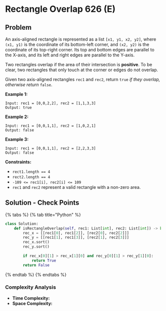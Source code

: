 # Rectangle Overlap 626 (E)

## Problem

An axis-aligned rectangle is represented as a list `[x1, y1, x2, y2]`, where `(x1, y1)` is the coordinate of its bottom-left corner, and `(x2, y2)` is the coordinate of its top-right corner. Its top and bottom edges are parallel to the X-axis, and its left and right edges are parallel to the Y-axis.

Two rectangles overlap if the area of their intersection is **positive**. To be clear, two rectangles that only touch at the corner or edges do not overlap.

Given two axis-aligned rectangles `rec1` and `rec2`, return `true` _if they overlap, otherwise return_ `false`.

**Example 1:**

```
Input: rec1 = [0,0,2,2], rec2 = [1,1,3,3]
Output: true
```

**Example 2:**

```
Input: rec1 = [0,0,1,1], rec2 = [1,0,2,1]
Output: false
```

**Example 3:**

```
Input: rec1 = [0,0,1,1], rec2 = [2,2,3,3]
Output: false
```

**Constraints:**

* `rect1.length == 4`
* `rect2.length == 4`
* `-109 <= rec1[i], rec2[i] <= 109`
* `rec1` and `rec2` represent a valid rectangle with a non-zero area.

## Solution - Check Points

{% tabs %}
{% tab title="Python" %}
```python
class Solution:
    def isRectangleOverlap(self, rec1: List[int], rec2: List[int]) -> bool:
        rec_x = [[rec1[0], rec1[2]], [rec2[0], rec2[2]]]
        rec_y = [[rec1[1], rec1[3]], [rec2[1], rec2[3]]]
        rec_x.sort()
        rec_y.sort()
        
        if rec_x[0][1] > rec_x[1][0] and rec_y[0][1] > rec_y[1][0]:
            return True
        return False
```
{% endtab %}
{% endtabs %}

### Complexity Analysis

* **Time Complexity:**&#x20;
* **Space Complexity:**&#x20;
